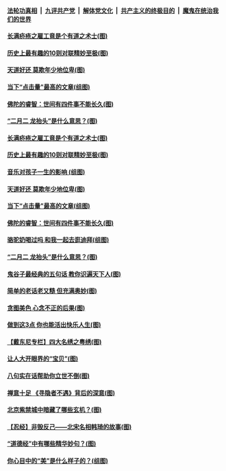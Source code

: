 

####  [法轮功真相](../../../../basic/blob/master/README.md?t=03161601) &nbsp;|&nbsp; [九评共产党](../../../../9ping.md/blob/master/README.md?t=03161601) &nbsp;|&nbsp; [解体党文化](../../../../jtdwh.md/blob/master/README.md?t=03161601)  &nbsp;|&nbsp; [共产主义的终极目的](../../../../gczydzjmd.md/blob/master/README.md?t=03161601) &nbsp;|&nbsp; [魔鬼在统治我们的世界](../../../../mgztzwmdsj.md/blob/master/README.md?t=03161601) 

#### [长满疥疮之雇工竟是个有道之术士(图)](../pages/p7/965453.md?t=03161601) 

#### [历史上最有趣的10则对联精妙至极(图)](../pages/p7/965241.md?t=03161601) 

#### [天道好还 莫欺年少地位卑(图)](../pages/p7/965504.md?t=03161601) 

#### [当下“点击量”最高的文章(组图)](../pages/p7/965144.md?t=03161601) 

#### [佛陀的睿智：世间有四件事不能长久(图)](../pages/p7/965532.md?t=03161601) 

#### [“二月二 龙抬头”是什么意思？(图)](../pages/p7/965506.md?t=03161601) 

#### [长满疥疮之雇工竟是个有道之术士(图)](../pages/p7/965453.md?t=03161601) 

#### [历史上最有趣的10则对联精妙至极(图)](../pages/p7/965241.md?t=03161601) 

#### [音乐对孩子一生的影响 (组图)](../pages/p7/965176.md?t=03161601) 

#### [天道好还 莫欺年少地位卑(图)](../pages/p7/965504.md?t=03161601) 

#### [当下“点击量”最高的文章(组图)](../pages/p7/965144.md?t=03161601) 

#### [佛陀的睿智：世间有四件事不能长久(图)](../pages/p7/965532.md?t=03161601) 

#### [骆驼奶喝过吗 和我一起去逛迪拜(组图)](../pages/p7/965312.md?t=03161601) 

#### [“二月二 龙抬头”是什么意思？(图)](../pages/p7/965506.md?t=03161601) 

#### [鬼谷子最经典的五句话 教你识遍天下人(图)](../pages/p7/965238.md?t=03161601) 

#### [简单的老话老又糙 但充满奥妙(图)](../pages/p7/965142.md?t=03161601) 

#### [贪图美色 心念不正的后果(图)](../pages/p7/965329.md?t=03161601) 

#### [做到这3点 你也能活出快乐人生(图)](../pages/p7/964420.md?t=03161601) 

#### [【戴东尼专栏】四大名绣之粤绣(图)](../pages/p7/958099.md?t=03161601) 

#### [让人大开眼界的“宝贝”(图)](../pages/p7/965325.md?t=03161601) 

#### [八句实在话帮助你立世不倒(图)](../pages/p7/963628.md?t=03161601) 

#### [禅意十足 《寻隐者不遇》背后的深意(图)](../pages/p7/965246.md?t=03161601) 

#### [北京紫禁城中暗藏了哪些玄机？(图)](../pages/p7/964900.md?t=03161601) 

#### [【忍经】非毁反己——北宋名相韩琦的故事(图)](../pages/p7/965201.md?t=03161601) 

#### [“道德经”中有哪些精华妙句？(图)](../pages/p7/963928.md?t=03161601) 

#### [你心目中的“美”是什么样子的？(组图)](../pages/p7/965084.md?t=03161601) 

